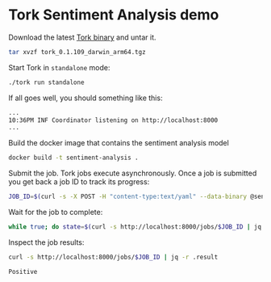 # Tork Sentiment Analysis demo

Download the latest [Tork binary](https://github.com/runabol/tork/releases/tag/v0.1.109) and untar it.

```bash
tar xvzf tork_0.1.109_darwin_arm64.tgz
```

Start Tork in `standalone` mode:

```bash
./tork run standalone
```

If all goes well, you should something like this:

```bash
...
10:36PM INF Coordinator listening on http://localhost:8000
...
```

Build the docker image that contains the sentiment analysis model

```bash
docker build -t sentiment-analysis .
```

Submit the job. Tork jobs execute asynchronously. Once a job is submitted you get back a job ID to track its progress:

```bash
JOB_ID=$(curl -s -X POST -H "content-type:text/yaml" --data-binary @sentiment.yaml http://localhost:8000/jobs | jq -r .id)
```

Wait for the job to complete:

```bash
while true; do state=$(curl -s http://localhost:8000/jobs/$JOB_ID | jq -r .state); echo "Status: $state"; if [ "$state" = "COMPLETED" ]; then; break; fi; sleep 1; done
```

Inspect the job results:

```bash
curl -s http://localhost:8000/jobs/$JOB_ID | jq -r .result
```

```
Positive
```
